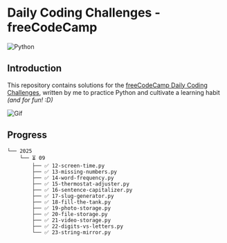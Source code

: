 # Daily Coding Challenges - freeCodeCamp

![Python](https://img.shields.io/badge/Python-FFD43B?style=for-the-badge&logo=python&logoColor=blue)

## Introduction

This repository contains solutions for the [freeCodeCamp Daily Coding Challenges](https://www.freecodecamp.org/learn/daily-coding-challenge/archive), written by me to practice Python and cultivate a learning habit *(and for fun! :D)*

![Gif](https://giffiles.alphacoders.com/297/2970.gif)

## Progress

```
└── 2025
    └── ⏳ 09
        ├── ✅ 12-screen-time.py
        ├── ✅ 13-missing-numbers.py
        ├── ✅ 14-word-frequency.py
        ├── ✅ 15-thermostat-adjuster.py
        ├── ✅ 16-sentence-capitalizer.py
        ├── ✅ 17-slug-generator.py
        ├── ✅ 18-fill-the-tank.py
        ├── ✅ 19-photo-storage.py
        ├── ✅ 20-file-storage.py
        ├── ✅ 21-video-storage.py
        ├── ✅ 22-digits-vs-letters.py
        └── ✅ 23-string-mirror.py
```